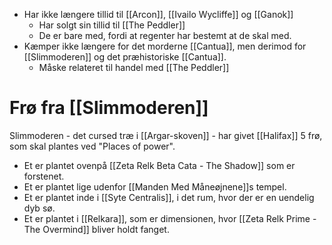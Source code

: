 - Har ikke længere tillid til [[Arcon]], [[Ivailo Wycliffe]] og [[Ganok]]
	- Har solgt sin tillid til [[The Peddler]]
	- De er bare med, fordi at regenter har bestemt at de skal med.
- Kæmper ikke længere for det morderne [[Cantua]], men derimod for [[Slimmoderen]] og det præhistoriske [[Cantua]].
	- Måske relateret til handel med [[The Peddler]]

# Frø fra [[Slimmoderen]]
Slimmoderen - det cursed træ i [[Argar-skoven]] - har givet [[Halifax]] 5 frø, som skal plantes ved "Places of power".
- Et er plantet ovenpå [[Zeta Relk Beta Cata - The Shadow]] som er forstenet.
- Et er plantet lige udenfor [[Manden Med Måneøjnene]]s tempel.
- Et er plantet inde i [[Syte Centralis]], i det rum, hvor der er en uendelig dyb sø.
- Et er plantet i [[Relkara]], som er dimensionen, hvor [[Zeta Relk Prime - The Overmind]] bliver holdt fanget.